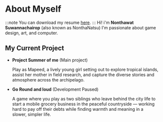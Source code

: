 # About Myself
:::note
You can download my resume
[here](https://www.canva.com/design/DAGoX6op0M8/zV9DqUg9AaCJ01ZjSvZUcw/edit?utm_content=DAGoX6op0M8&utm_campaign=designshare&utm_medium=link2&utm_source=sharebutton).
:::
Hi! i'm **Nonthawat Suwannachairop** (also known as NonthaNatsu)
I'm passionate about game design, art, and computer.

## My Current Project

- **Project Summer of me** (Main project)

    Play as Mapeed, a lively young girl setting out to explore tropical islands, assist her mother in field research, and capture the diverse stories and atmosphere across the archipelago.

- **Go Round and loud** (Development Paused)

    A game where you play as two siblings who leave behind the city life to start a mobile grocery business in the peaceful countryside — working hard to pay off their debts while finding warmth and meaning in a slower, simpler life.
